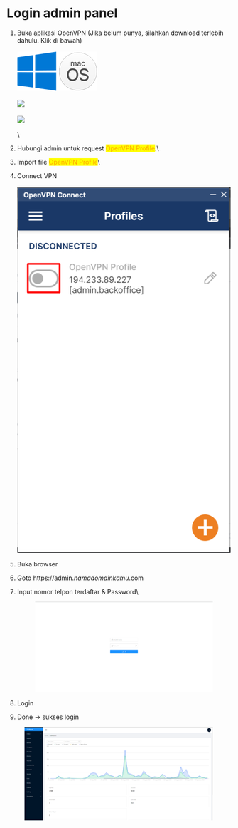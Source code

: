 # Login admin panel

1.  Buka aplikasi OpenVPN (Jika belum punya, silahkan download terlebih dahulu. Klik di bawah)\
    \
    [![](<../.gitbook/assets/image (48).png>)](https://openvpn.net/client-connect-vpn-for-windows/)     [![](../.gitbook/assets/Untitled-1.png)](https://openvpn.net/client-connect-vpn-for-mac-os/)\
    \
    [![](../.gitbook/assets/Google\_Play\_Store\_badge\_EN.svg)](https://play.google.com/store/apps/details?id=net.openvpn.openvpn)\
    \
    [![](../.gitbook/assets/Download\_on\_the\_App\_Store\_Badge.png)](https://apps.apple.com/us/app/openvpn-connect/id590379981)

    \

2. Hubungi admin untuk request <mark style="color:orange;">OpenVPN Profile</mark>.\

3. Import file <mark style="color:orange;">OpenVPN Profile</mark>\

4. Connect VPN\
   \
   ![](<../.gitbook/assets/image (60).png>)
5. Buka browser
6. Goto https://admin._namadomainkamu_.com
7.  Input nomor telpon terdaftar & Password\


    <figure><img src="../.gitbook/assets/image (4).png" alt=""><figcaption></figcaption></figure>
8. Login
9. Done -> sukses login

<figure><img src="../.gitbook/assets/image (63).png" alt=""><figcaption></figcaption></figure>
